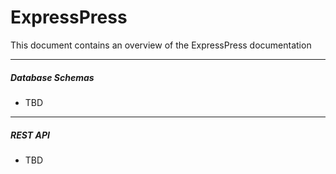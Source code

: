 # ExpressPress
This document contains an overview of the ExpressPress documentation

---

##### Database Schemas
- TBD

---

##### REST API
- TBD
